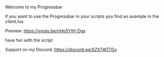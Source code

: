 Welcome to my Progressbar

if you want to use the Progressbar in your scripts you find an axample in the client.lua

Preview: https://youtu.be/nHo5YIH-Dgs

have fun with the script

Support on my Discord: https://discord.gg/SZX74tT7Gv
